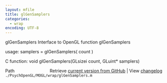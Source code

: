 ```yaml
---
layout: mfile
title: glGenSamplers
categories:
  - wrap
encoding: UTF-8
---
```


glGenSamplers  Interface to OpenGL function glGenSamplers

usage:  samplers = glGenSamplers\( count \)

C function:  void glGenSamplers\(GLsizei count, GLuint\* samplers\)


<div class="code_header" style="text-align:right;">
  <span style="float:left;">Path&nbsp;&nbsp;</span> <span class="counter">Retrieve <a href=
  "https://raw.github.com/Psychtoolbox-3/Psychtoolbox-3/beta/./PsychOpenGL/MOGL/wrap/glGenSamplers.m">current version from GitHub</a> | View <a href=
  "https://github.com/Psychtoolbox-3/Psychtoolbox-3/commits/beta/./PsychOpenGL/MOGL/wrap/glGenSamplers.m">changelog</a></span>
</div>
<div class="code">
  <code>./PsychOpenGL/MOGL/wrap/glGenSamplers.m</code>
</div>
